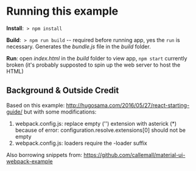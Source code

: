 # Running this example

**Install**:  `> npm install`

**Build**:  `> npm run build` -- required before running app, yes the `run` is necessary. Generates the _bundle.js_ file in the _build_ folder.

**Run**:  open _index.html_ in the _build_ folder to view app, `npm start` currently broken (it's probably supposted to spin up the web server to host the HTML)

## Background & Outside Credit

Based on this example: http://hugosama.com/2016/05/27/react-starting-guide/ but with some modifications:
1. webpack.config.js: replace empty ('') extension with asterick (*) because of error: configuration.resolve.extensions[0] should not be empty
2. webpack.config.js: loaders require the -loader suffix 

Also borrowing snippets from: https://github.com/callemall/material-ui-webpack-example
